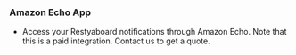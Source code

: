 ### Amazon Echo App

- Access your Restyaboard notifications through Amazon Echo. Note that this is a paid integration. Contact us to get a quote.
